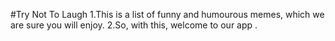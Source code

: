 #Try Not To Laugh 1.This is a list of funny and humourous memes, which we are sure you will enjoy. 2.So, with this, welcome to our app .